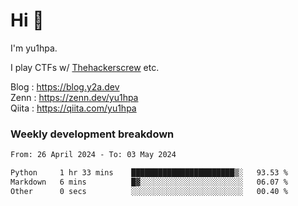 # Hi 👋

I'm yu1hpa.

I play CTFs w/ [Thehackerscrew](https://www.thehackerscrew.team/) etc.

Blog : https://blog.y2a.dev  
Zenn : https://zenn.dev/yu1hpa  
Qiita : https://qiita.com/yu1hpa  

### Weekly development breakdown

<!--START_SECTION:waka-->

```txt
From: 26 April 2024 - To: 03 May 2024

Python     1 hr 33 mins    ███████████████████████▒░   93.53 %
Markdown   6 mins          █▓░░░░░░░░░░░░░░░░░░░░░░░   06.07 %
Other      0 secs          ░░░░░░░░░░░░░░░░░░░░░░░░░   00.40 %
```

<!--END_SECTION:waka-->

